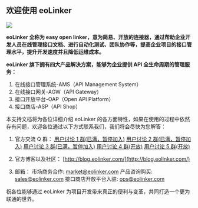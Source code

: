 ## 欢迎使用 eoLinker

![](http://data.eolinker.com/course/5afzRpSe95a0abcd09eab17bbd05968b5ce0cb2fa4e41af)

**eoLinker 全称为 easy open linker，意为简易、开放的连接器，通过帮助企业开发人员在线管理接口文档、进行自动化测试、团队协作等，提高企业项目的接口管理水平，提升开发速度并且降低运维成本。**

**eoLinker 旗下拥有四大产品解决方案，能够为企业提供 API 全生命周期的管理服务：**

1. 在线接口管理系统-AMS（API Management System）
2. 在线接口网关-AGW（API Gateway）
3. 接口开放平台-OAP（Open API Platform）
4. 接口商店-ASP（API Shop）

本支持文档将为各位详细介绍 eoLinker 的各方面特性，如果在使用的过程中依然存有问题，欢迎各位通过以下方式联系我们，我们将会尽快为您解答：

1. 官方交流 Q 群：
   [用户讨论 1 群(已满，暂停加入)](https://jq.qq.com/?_wv=1027&k=5ieOtY7)
   [用户讨论 2 群(已满，暂停加入)](https://jq.qq.com/?_wv=1027&k=5eVxKs3)
   [用户讨论 3 群(已满，暂停加入)](https://jq.qq.com/?_wv=1027&k=5X2GVFf)
   [用户讨论 4 群(开放)](https://jq.qq.com/?_wv=1027&k=51Kk8Lz)
   [用户讨论 5 群(开放)](https://jq.qq.com/?_wv=1027&k=5lDoleL)

2. 官方博客以及社区：
   [http://blog.eolinker.com/](http://blog.eolinker.com/)

3. 邮箱：
   市场商务合作: market@eolinker.com
   产品咨询购买: sales@eolinker.com
   接口商店开放平台入驻: ops@eolinker.com

祝各位能够通过 eoLinker 为项目开发带来真正的便利与变革，共同打造一个更为联通的世界。
